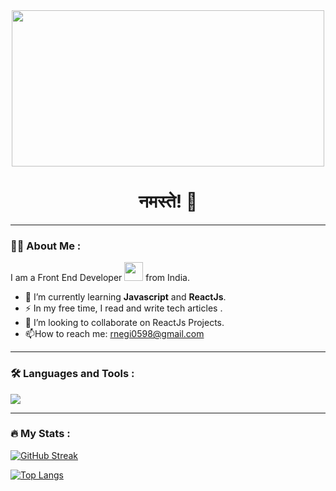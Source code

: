 

<img src="https://komarev.com/ghpvc/?username=rnegi0598&style=flat-square&color=blue" alt=""/>
<div id="header" align="middle">
<!--   <img src="https://media.giphy.com/media/uhkgRdrMSnqDBofJru/giphy.gif" width="200" /> -->
  <img src="https://media.giphy.com/media/qgQUggAC3Pfv687qPC/giphy.gif" width="500" height="250" />

  <h1 align="middle">नमस्ते! 🙏 </h1>
 
</div>



---
### :man_technologist: About Me :
I am a Front End Developer <img src="https://media.giphy.com/media/WUlplcMpOCEmTGBtBW/giphy.gif" width="30"> from India.

- :seedling: I’m currently learning   **Javascript** and **ReactJs**.
- :zap: In my free time, I read and write tech articles .
- 👯 I’m looking to collaborate on ReactJs Projects.
- :mailbox:How to reach me: rnegi0598@gmail.com

---

### :hammer_and_wrench: Languages and Tools :
<p align="left"> 
  <img src="https://skillicons.dev/icons?i=html,css,js,react,bootstrap,c,bash,vim,vercel,express,firebase,git,github,heroku,java,linux,mongodb,mysql,nodejs,ts,vscode&perline=11">
</p>


---

### :fire: My Stats :

[![GitHub Streak](http://github-readme-streak-stats.herokuapp.com?user=rnegi0598&theme=dark&background=000000)](https://git.io/streak-stats)

[![Top Langs](https://github-readme-stats.vercel.app/api/top-langs/?username=rnegi0598&layout=compact&theme=vision-friendly-dark)](https://github.com/anuraghazra/github-readme-stats)





<!--
**rnegi0598/rnegi0598** is a ✨ _special_ ✨ repository because its `README.md` (this file) appears on your GitHub profile.

Here are some ideas to get you started:

- 🔭 I’m currently working on ...
- 🌱 I’m currently learning ...
- 👯 I’m looking to collaborate on ...
- 🤔 I’m looking for help with ...
- 💬 Ask me about ...
- 📫 How to reach me: ...
- 😄 Pronouns: ...
- ⚡ Fun fact: ...
-->
